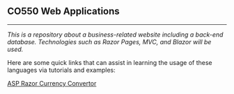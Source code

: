 ## CO550 Web Applications
---

*This is a repository about a business-related website including a back-end database. Technologies such as Razor Pages, MVC, and Blazor will be used.*

Here are some quick links that can assist in learning the usage of these languages via tutorials and examples:

[ASP Razor Currency Convertor](https://github.com/BNU-550/ASP-Razor-CurrencyConverter-Derek)
